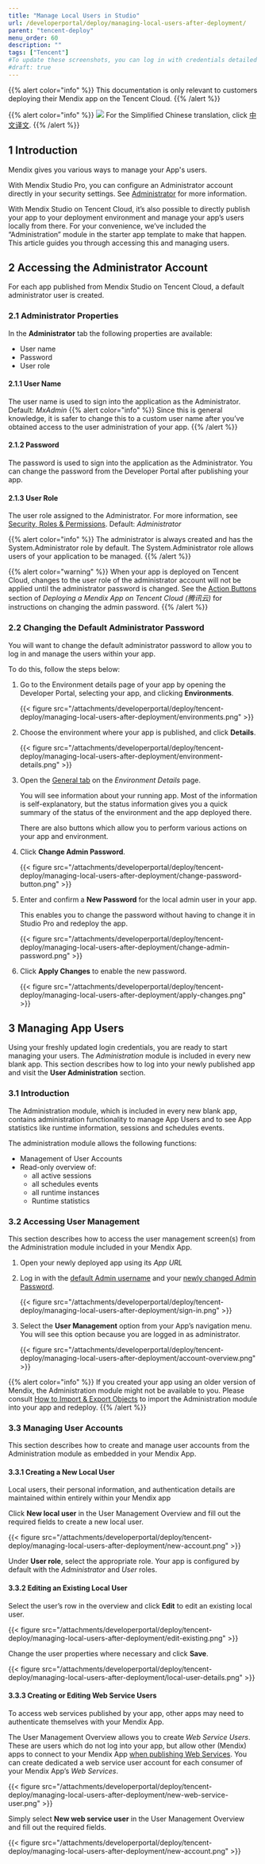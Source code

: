 ```yaml
---
title: "Manage Local Users in Studio"
url: /developerportal/deploy/managing-local-users-after-deployment/
parent: "tencent-deploy"
menu_order: 60
description: ""
tags: ["Tencent"]
#To update these screenshots, you can log in with credentials detailed in How to Update Screenshots Using Team Apps.
#draft: true
---
```


{{% alert color="info" %}}
This documentation is only relevant to customers deploying their Mendix app on the Tencent Cloud.
{{% /alert %}}

{{% alert color="info" %}}
<img src="attachments/chinese-translation/china.png" style="display: inline-block; margin: 0" /> For the Simplified Chinese translation, click [中文译文](https://cdn.mendix.tencent-cloud.com/documentation/deploy/tencent-local-users-in-studio.pdf).
{{% /alert %}}

## 1 Introduction

Mendix gives you various ways to manage your App's users.

With Mendix Studio Pro, you can configure an Administrator account directly in your security settings. See [Administrator](/refguide8/administrator/) for more information.

With Mendix Studio on Tencent Cloud, it’s also possible to directly publish your app to your deployment environment and manage your app’s users locally from there. For your convenience, we’ve included the “Administration” module in the starter app template to make that happen. This article guides you through accessing this and managing users.

## 2 Accessing the Administrator Account

For each app published from Mendix Studio on Tencent Cloud, a default administrator user is created.

### 2.1 Administrator Properties

In the **Administrator** tab the following properties are available:

- User name
- Password
- User role

#### 2.1.1 User Name
The user name is used to sign into the application as the Administrator.
Default: *MxAdmin*
{{% alert color="info" %}}
Since this is general knowledge, it is safer to change this to a custom user name after you’ve obtained access to the user administration of your app.
{{% /alert %}}

#### 2.1.2 Password
The password is used to sign into the application as the Administrator. You can change the password from the Developer Portal after publishing your app.

#### 2.1.3 User Role
The user role assigned to the Administrator. For more information, see [Security, Roles & Permissions](/studio8/settings-security/).
Default: *Administrator*

{{% alert color="info" %}}
The administrator is always created and has the System.Administrator role by default. The System.Administrator role allows users of your application to be managed.
{{% /alert %}}

{{% alert color="warning" %}}
When your app is deployed on Tencent Cloud, changes to the user role of the administrator account will not be applied until the administrator password is changed. See the [Action Buttons](/developerportal/deploy/tencent-deploy/#change-admin-password) section of *Deploying a Mendix App on Tencent Cloud (腾讯云)* for instructions on changing the admin password.
{{% /alert %}}

### 2.2 Changing the Default Administrator Password

You will want to change the default administrator password to allow you to log in and manage the users within your app.

To do this, follow the steps below:

1. Go to the Environment details page of your app by opening the Developer Portal, selecting your app, and clicking **Environments**.

    {{< figure src="/attachments/developerportal/deploy/tencent-deploy/managing-local-users-after-deployment/environments.png" >}}

2. Choose the environment where your app is published, and click **Details**.

    {{< figure src="/attachments/developerportal/deploy/tencent-deploy/managing-local-users-after-deployment/environment-details.png" >}}

3. Open the [General tab](/developerportal/deploy/tencent-deploy/#environment-details) on the *Environment Details* page.

    You will see information about your running app. Most of the information is self-explanatory, but the status information gives you a quick summary of the status of the environment and the app deployed there.

    There are also buttons which allow you to perform various actions on your app and environment.
    
4. Click **Change Admin Password**.

    {{< figure src="/attachments/developerportal/deploy/tencent-deploy/managing-local-users-after-deployment/change-password-button.png" >}}

5. Enter and confirm a **New Password** for the local admin user in your app.

    This enables you to change the password without having to change it in Studio Pro and redeploy the app.

    {{< figure src="/attachments/developerportal/deploy/tencent-deploy/managing-local-users-after-deployment/change-admin-password.png" >}}

6. Click **Apply Changes** to enable the new password.

    {{< figure src="/attachments/developerportal/deploy/tencent-deploy/managing-local-users-after-deployment/apply-changes.png" >}}

## 3 Managing App Users

Using your freshly updated login credentials, you are ready to start managing your users. The *Administration* module is included in every new blank app. This section describes how to log into your newly published app and visit the **User Administration** section.

### 3.1 Introduction

The Administration module, which is included in every new blank app, contains administration functionality to manage App Users and to see App statistics like runtime information, sessions and schedules events.

The administration module allows the following functions:

* Management of User Accounts
* Read-only overview of:
    * all active sessions
    * all schedules events
    * all runtime instances
    * Runtime statistics

### 3.2 Accessing User Management

This section describes how to access the user management screen(s) from the Administration module included in your Mendix App.

1. Open your newly deployed app using its *App URL*

2. Log in with the [default Admin username](/refguide8/administrator/#user-name) and your [newly changed Admin Password](/refguide8/administrator/#password).

    {{< figure src="/attachments/developerportal/deploy/tencent-deploy/managing-local-users-after-deployment/sign-in.png" >}}

3. Select the **User Management** option from your App’s navigation menu. You will see this option because you are logged in as administrator.

    {{< figure src="/attachments/developerportal/deploy/tencent-deploy/managing-local-users-after-deployment/account-overview.png" >}}

{{% alert color="info" %}}
If you created your app using an older version of Mendix, the Administration module might not be available to you. Please consult [How to Import & Export Objects](/howto8/integration/importing-and-exporting-objects/) to import the Administration module into your app and redeploy.
{{% /alert %}}

### 3.3 Managing User Accounts

This section describes how to create and manage user accounts from the Administration module as embedded in your Mendix App.

#### 3.3.1 Creating a New Local User

Local users, their personal information, and authentication details are maintained within entirely within your Mendix app 

Click **New local user** in the User Management Overview and fill out the required fields to create a new local user.

{{< figure src="/attachments/developerportal/deploy/tencent-deploy/managing-local-users-after-deployment/new-account.png" >}}

Under **User role**, select the appropriate role. Your app is configured by default with the *Administrator* and *User* roles.

#### 3.3.2 Editing an Existing Local User

Select the user’s row in the overview and click **Edit** to edit an existing local user.

{{< figure src="/attachments/developerportal/deploy/tencent-deploy/managing-local-users-after-deployment/edit-existing.png" >}}

Change the user properties where necessary and click **Save**.

{{< figure src="/attachments/developerportal/deploy/tencent-deploy/managing-local-users-after-deployment/local-user-details.png" >}}

#### 3.3.3 Creating or Editing Web Service Users

To access web services published by your app, other apps may need to authenticate themselves with your Mendix App. 

The User Management Overview allows you to create *Web Service Users*. These are users which do not log into your app, but allow other (Mendix) apps to connect to your Mendix App [when publishing Web Services](/refguide/published-web-services/). You can create dedicated a web service user account for each consumer of your Mendix App’s *Web Services*.

{{< figure src="/attachments/developerportal/deploy/tencent-deploy/managing-local-users-after-deployment/new-web-service-user.png" >}}

Simply select **New web service user** in the User Management Overview and fill out the required fields.

{{< figure src="/attachments/developerportal/deploy/tencent-deploy/managing-local-users-after-deployment/new-account.png" >}}
